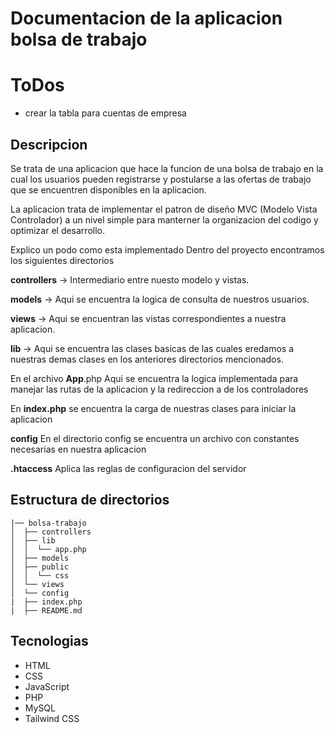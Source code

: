 # Documentacion de la aplicacion bolsa de trabajo

# ToDos

- crear la tabla para cuentas de empresa

## Descripcion

Se trata de una aplicacion que hace la funcion de una bolsa de trabajo
en la cual los usuarios pueden registrarse y postularse a las ofertas de trabajo
que se encuentren disponibles en la aplicacion.

La aplicacion trata de implementar el patron de diseño MVC (Modelo Vista Controlador)
a un nivel simple para manterner la organizacion del codigo y optimizar el desarrollo.

Explico un podo como esta implementado
Dentro del proyecto encontramos los siguientes directorios

**controllers** -> Intermediario entre nuesto modelo y vistas.

**models** -> Aqui se encuentra la logica de consulta de nuestros usuarios.

**views** -> Aqui se encuentran las vistas correspondientes a nuestra aplicacion.

**lib** -> Aqui se encuentra las clases basicas de las cuales eredamos a nuestras demas clases
en los anteriores directorios mencionados.

En el archivo **App**.php
Aqui se encuentra la logica implementada para manejar las rutas de la aplicacion
y la redireccion a de los controladores

En **index.php** se encuentra la carga de nuestras clases para iniciar la aplicacion

**config**
En el directorio config se encuentra un archivo con constantes necesarias
en nuestra aplicacion

**.htaccess**
Aplica las reglas de configuracion del servidor


  
## Estructura de directorios

```
|── bolsa-trabajo
│  ├── controllers
│  ├── lib
│  │  └── app.php
│  ├── models
│  ├── public
│  │  └── css
│  └── views
│  └── config
|  ├── index.php
|  ├── README.md
```

## Tecnologias

- HTML
- CSS
- JavaScript
- PHP
- MySQL
- Tailwind CSS
